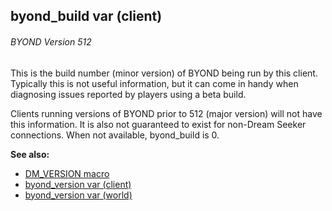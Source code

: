 ## byond_build var (client) 
###### BYOND Version 512


This is the build number (minor version) of BYOND being run by
this client. Typically this is not useful information, but it can come
in handy when diagnosing issues reported by players using a beta build.


Clients running versions of BYOND prior to 512 (major version)
will not have this information. It is also not guaranteed to exist for
non-Dream Seeker connections. When not available, byond_build is 0.

**See also:**
+   [DM_VERSION macro](/ref/DM/preprocessor/DM_VERSION.md) 
+   [byond_version var (client)](/ref/client/var/byond_version.md) 
+   [byond_version var (world)](/ref/world/var/byond_version.md) 